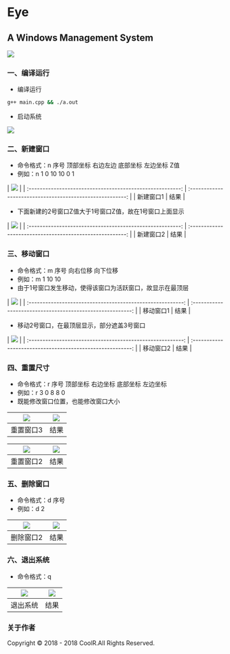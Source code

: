 <h1><br>Eye<br></h1>
<h2>A Windows Management System</h2>



![](./img/Eye.png)



### 一、编译运行

- 编译运行

```bash
g++ main.cpp && ./a.out
```



- 启动系统

![](./img/Init.png)



### 二、新建窗口

- 命令格式：n 序号 顶部坐标 右边左边 底部坐标 左边坐标 Z值
- 例如：n 1 0 10 10 0 1

| ![](./img/new1-2.png) |
| :-------------------------------------------------------: | :-------------------------------------------------------: |
|                         新建窗口1                         |                           结果                            |



- 下面新建的2号窗口Z值大于1号窗口Z值，故在1号窗口上面显示

| ![](./img/new2-2.png) |
| :-------------------------------------------------------: | :-------------------------------------------------------: |
|                         新建窗口2                         |                           结果                            |



### 三、移动窗口

- 命令格式：m 序号 向右位移 向下位移
- 例如：m 1 10 10
- 由于1号窗口发生移动，使得该窗口为活跃窗口，故显示在最顶层

| ![](./img/move1-2.png) |
| :--------------------------------------------------------: | :--------------------------------------------------------: |
|                         移动窗口1                          |                            结果                            |



- 移动2号窗口，在最顶层显示，部分遮盖3号窗口

| ![](./img/move2-2.png) |
| :--------------------------------------------------------: | :--------------------------------------------------------: |
|                         移动窗口2                          |                            结果                            |



### 四、重置尺寸

- 命令格式：r 序号 顶部坐标 右边坐标 底部坐标 左边坐标
- 例如：r 3 0 8 8 0
- 既能修改窗口位置，也能修改窗口大小

| ![](./img/resize1-1.png) | ![](./img/resize1-2.png) |
| :----------------------------------------------------------: | :----------------------------------------------------------: |
|                          重置窗口3                           |                             结果                             |



| ![](./img/resize2-1.png) | ![](./img/resize2-2.png) |
| :----------------------------------------------------------: | :----------------------------------------------------------: |
|                          重置窗口2                           |                             结果                             |



### 五、删除窗口

- 命令格式：d 序号
- 例如：d 2

| ![](./img/delete1-1.png) | ![](./img/delete1-2.png) |
| :----------------------------------------------------------: | :----------------------------------------------------------: |
|                          删除窗口2                           |                             结果                             |



### 六、退出系统

- 命令格式：q

| ![](./img/quit1-1.png) | ![](./img/quit1-2.png) |
| :--------------------------------------------------------: | :--------------------------------------------------------: |
|                          退出系统                          |                            结果                            |



### 关于作者
Copyright © 2018 - 2018 CoolR.All Rights Reserved.